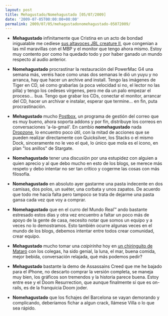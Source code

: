 ```yaml
---
layout: post
title: Mehagustado/Nomehagustado [05/07/2009]
date: '2009-07-05T00:00:00+00:00'
permalink: 2009/07/05/mehagustadonomehagustado-05072009/
---
```

- <strong>Mehagustado</strong> infinitamente que Cristina en un acto de bondad inigualable me cediese <a href="http://www.flickr.com/photos/savior1980/3687119385/">sus altavoces JBL creature II</a>, que congenian a las mil maravillas con el MBP y el monitor que tengo ahora mismo. Estoy muy contento por como ha quedado todo y por haber ganado un mundo respecto al audio anterior.

- <strong>Nomehagustado</strong> procrastinar la restauración del PowerMac G4 una semana más, veréis hace como unas dos semanas le dió un yuyu y no arranca, hay que hacer un archive and install. Tengo las imágenes de Tiger en CD, sé como grabarlas (a poca velocidad si no, el lector no las pilla) y tengo los cedeses vírgenes, pero me da un palo empezar el proceso... bua. Tengo que grabar los CDs, conectar el monitor, arrancar del CD, hacer un archivar e instalar, esperar que termine... en fin, puta procrastinación.

- <strong>Mehagustado</strong> mucho <a href="http://www.applesfera.com/software/postbox-prometedor-gestor-de-correo-alternativo-para-mac-os-x">Postbox</a>, un programa de gestión del correo que es muy bueno, ahora soporta addons y por fin, distribuye los correos en conversaciones 'a-la-gmail'. En cambio <strong>nomehagustado</strong> nada <a href="http://aptonic.com/">Dropzone</a>, lo encuentro poco útil, con la mitad de acciones que se pueden realizar directamente con Quicksilver, los Stacks o el mismo Dock, sinceramente no le veo el qué, lo único que mola es el icono, en plan "los anillos" de Stargate.

- <strong>Nomehagustado</strong> tener una discusión por una estupidez con alguien a quien aprecio y al que debo mucho en esto de los blogs, se merece más respeto y debo intentar no ser tan crítico y cogerme las cosas con más filosofía.

- <strong>Nomehagustado</strong> en absoluto ayer gastarme una pasta indecente en dos camisas, dos polos, un suéter, una corbata y unos zapatos. De acuerdo que todo me hacía falta pero tampoco se trata de dejarme una pasta gansa cada vez que voy a comprar.

- <strong>Nomehagustado</strong> que en el curro del Mundo Real&trade; ando bastante estresado estos días y otra vez encuentro a faltar un poco más de apoyo de la gente de casa, necesito notar que somos un equipo y a veces no lo demostramos. Esto también ocurre algunas veces en el mundo de los blogs, debemos intentar entre todos crear comunidad, crear equipo. 

- <strong>Mehagustado</strong> mucho tomar una <em>caipirinha</em> hoy en <a href="http://www.flickr.com/photos/lady-madonna/3690592375/">un chiringuito de Mataró</a> con los colegas, ha sido genial, la luna, el mar, buena comida, mejor bebida, conversación relajada, qué más podemos pedir?

- <strong>Mehagustado</strong> bastante la demo de Assassains Creed que me he bajado  para el iPhone, no descarto comprar la versión completa, se maneja muy bien, los gráficos son tremendos y la historia parece buena. Estoy entre ese y el Doom Resurrection, que aunque finalmente sí que es on-rails, es de la franquicia Doom joder.

- <strong>Nomehagustado</strong> que los fichajes del Barcelona se vayan demorando y complicando, deberíamos fichar a algun crack, llámese Villa o lo que sea rápido. 
